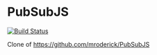 # PubSubJS

[![Build Status](https://travis-ci.org/Demien87/PubSubJS)](https://travis-ci.org/Demien87/PubSubJS)

Clone of  https://github.com/mroderick/PubSubJS


